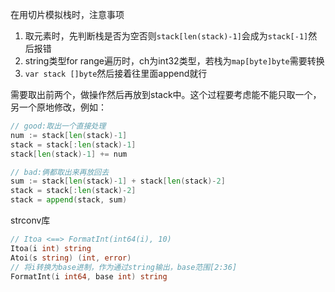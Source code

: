 
在用切片模拟栈时，注意事项
1. 取元素时，先判断栈是否为空否则`stack[len(stack)-1]`会成为`stack[-1]`然后报错
2. string类型for range遍历时，ch为int32类型，若栈为`map[byte]byte`需要转换
3. `var stack []byte`然后接着往里面append就行

需要取出前两个，做操作然后再放到stack中。这个过程要考虑能不能只取一个，另一个原地修改，例如：
```go
// good:取出一个直接处理
num := stack[len(stack)-1]
stack = stack[:len(stack)-1]
stack[len(stack)-1] += num

// bad:俩都取出来再放回去
sum := stack[len(stack)-1] + stack[len(stack)-2]
stack = stack[:len(stack)-2]
stack = append(stack, sum)
```

strconv库 
```go
// Itoa <==> FormatInt(int64(i), 10)
Itoa(i int) string
Atoi(s string) (int, error)
// 将i转换为base进制，作为通过string输出，base范围[2:36]
FormatInt(i int64, base int) string
```
